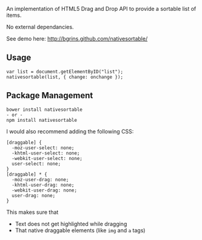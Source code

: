An implementation of HTML5 Drag and Drop API to provide a sortable list of items.

No external dependancies.

See demo here: http://bgrins.github.com/nativesortable/

## Usage

    var list = document.getElementByID("list");
    nativesortable(list, { change: onchange });

## Package Management

    bower install nativesortable
    - or -
    npm install nativesortable

I would also recommend adding the following CSS:

    [draggable] {
      -moz-user-select: none;
      -khtml-user-select: none;
      -webkit-user-select: none;
      user-select: none;
    }
    [draggable] * {
      -moz-user-drag: none;
      -khtml-user-drag: none;
      -webkit-user-drag: none;
      user-drag: none;
    }

This makes sure that

* Text does not get highlighted while dragging
* That native draggable elements (like `img` and `a` tags)
